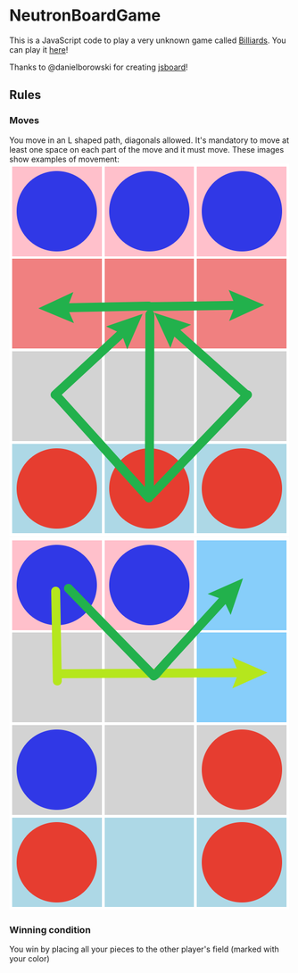 # NeutronBoardGame
This is a JavaScript code to play a very unknown game called [Billiards](https://boardgamegeek.com/boardgame/32987/billiards).
You can play it [here](https://marcchacon.github.io/BilliardsBoardGame/)!

Thanks to @danielborowski for creating [jsboard](https://github.com/danielborowski/jsboard)!

## Rules
### Moves
You move in an L shaped path, diagonals allowed. It's mandatory to move at least one space on each part of the move and it must move. These images show examples of movement:
![Example of initial move. The middle red piece can take multiple paths to end up on the same spot](./images/move1.png)
![Example of mid-game move. The blue piece can move only two distinct paths](./images/move2.png)
### Winning condition
You win by placing all your pieces to the other player's field (marked with your color)
